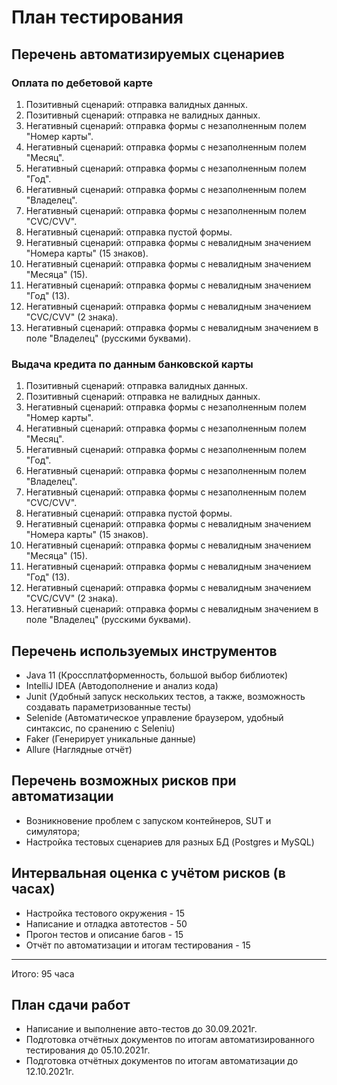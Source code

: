 # План тестирования #
## Перечень автоматизируемых сценариев ##
### Оплата по дебетовой карте ###
1. Позитивный сценарий: отправка валидных данных.
2. Позитивный сценарий: отправка не валидных данных.
3. Негативный сценарий: отправка формы с незаполненным полем "Номер карты".
4. Негативный сценарий: отправка формы с незаполненным полем "Месяц".
5. Негативный сценарий: отправка формы с незаполненным полем "Год".
6. Негативный сценарий: отправка формы с незаполненным полем "Владелец".
7. Негативный сценарий: отправка формы с незаполненным полем "CVC/CVV".
8. Негативный сценарий: отправка пустой формы.
9. Негативный сценарий: отправка формы с невалидным значением "Номера карты" (15 знаков).
10. Негативный сценарий: отправка формы с невалидным значением "Месяца" (15).
11. Негативный сценарий: отправка формы с невалидным значением "Год" (13).
12. Негативный сценарий: отправка формы с невалидным значением "CVC/CVV" (2 знака).
13. Негативный сценарий: отправка формы с невалидным значением в поле "Владелец" (русскими буквами).
### Выдача кредита по данным банковской карты ###
1. Позитивный сценарий: отправка валидных данных.
2. Позитивный сценарий: отправка не валидных данных.
3. Негативный сценарий: отправка формы с незаполненным полем "Номер карты".
4. Негативный сценарий: отправка формы с незаполненным полем "Месяц".
5. Негативный сценарий: отправка формы с незаполненным полем "Год".
6. Негативный сценарий: отправка формы с незаполненным полем "Владелец".
7. Негативный сценарий: отправка формы с незаполненным полем "CVC/CVV".
8. Негативный сценарий: отправка пустой формы.
9. Негативный сценарий: отправка формы с невалидным значением "Номера карты" (15 знаков).
10. Негативный сценарий: отправка формы с невалидным значением "Месяца" (15).
11. Негативный сценарий: отправка формы с невалидным значением "Год" (13).
12. Негативный сценарий: отправка формы с невалидным значением "CVC/CVV" (2 знака).
13. Негативный сценарий: отправка формы с невалидным значением в поле "Владелец" (русскими буквами).
## Перечень используемых инструментов ##
* Java 11 (Кроссплатформенность, большой выбор библиотек)
* IntelliJ IDEA (Автодополнение и анализ кода)
* Junit (Удобный запуск нескольких тестов, а также, возможность создавать параметризованные тесты)
* Selenide (Автоматическое управление браузером, удобный синтаксис, по сранению с Seleniu)
* Faker (Генерирует уникальные данные)
* Allure (Наглядные отчёт)
## Перечень возможных рисков при автоматизации ##
* Возникновение проблем с запуском контейнеров, SUT и симулятора;
* Настройка тестовых сценариев для разных БД (Postgres и MySQL)
## Интервальная оценка с учётом рисков (в часах) ##
* Настройка тестового окружения - 15
* Написание и отладка автотестов - 50
* Прогон тестов и описание багов - 15
* Отчёт по автоматизации и итогам тестирования - 15
***
Итого: 95 часа
## План сдачи работ ##
* Написание и выполнение авто-тестов до 30.09.2021г.
* Подготовка отчётных документов по итогам автоматизированного тестирования до 05.10.2021г.
* Подготовка отчётных документов по итогам автоматизации до 12.10.2021г.
